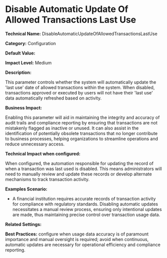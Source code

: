 # Disable Automatic Update Of Allowed Transactions Last Use

**Technical Name:** DisableAutomaticUpdateOfAllowedTransactionsLastUse

**Category:** Configuration

**Default Value:** 

**Impact Level:** Medium

**Description:**

This parameter controls whether the system will automatically update the 'last use' date of allowed transactions within the system. When disabled, transactions approved or executed by users will not have their 'last use' data automatically refreshed based on activity.

**Business Impact:**

Enabling this parameter will aid in maintaining the integrity and accuracy of audit trails and compliance reporting by ensuring that transactions are not mistakenly flagged as inactive or unused. It can also assist in the identification of potentially obsolete transactions that no longer contribute to business processes, helping organizations to streamline operations and reduce unnecessary access.

**Technical Impact when configured:**

When configured, the automation responsible for updating the record of when a transaction was last used is disabled. This means administrators will need to manually review and update these records or develop alternate mechanisms to track transaction activity.

**Examples Scenario:**

- A financial institution requires accurate records of transaction activity for compliance with regulatory standards. Disabling automatic updates necessitates a manual review process, ensuring only intentional updates are made, thus maintaining precise control over transaction usage data.

**Related Settings:** 

**Best Practices:** configure when usage data accuracy is of paramount importance and manual oversight is required; avoid when continuous, automatic updates are necessary for operational efficiency and compliance reporting.